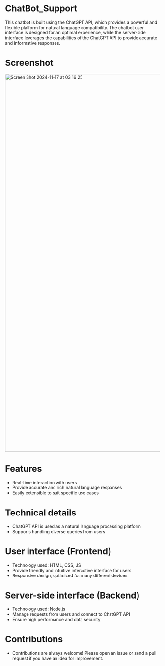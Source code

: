# ChatBot_Support
This chatbot is built using the ChatGPT API, which provides a powerful and flexible platform for natural language compatibility. The chatbot user interface is designed for an optimal experience, while the server-side interface leverages the capabilities of the ChatGPT API to provide accurate and informative responses.
# Screenshot
<img width="1228" alt="Screen Shot 2024-11-17 at 03 16 25" src="https://i.imgur.com/6Tw4D9q.png">

# Features
* Real-time interaction with users
* Provide accurate and rich natural language responses
* Easily extensible to suit specific use cases
# Technical details
* ChatGPT API is used as a natural language processing platform
* Supports handling diverse queries from users
# User interface (Frontend)
* Technology used: HTML, CSS, JS
* Provide friendly and intuitive interactive interface for users
* Responsive design, optimized for many different devices
# Server-side interface (Backend)
* Technology used: Node.js
* Manage requests from users and connect to ChatGPT API
* Ensure high performance and data security
# Contributions
* Contributions are always welcome! Please open an issue or send a pull request if you have an idea for improvement.







